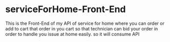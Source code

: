 # serviceForHome-Front-End
This is the Front-End of my API of service for home where you can order or add to cart that order in you cart so that technician can bid your order in order to handle you issue at home easily. so it will consume API 
